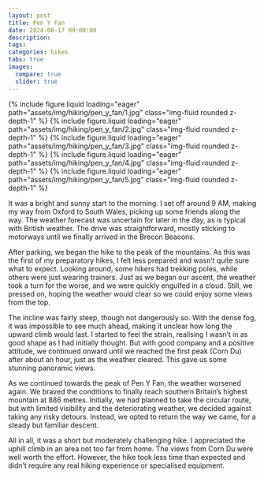 ```yaml
---
layout: post
title: Pen Y Fan
date: 2024-08-17 09:00:00
description:
tags:
categories: hikes
tabs: true
images:
  compare: true
  slider: true
---
```


<swiper-container keyboard="true" navigation="true" pagination="true" pagination-clickable="true" pagination-dynamic-bullets="true" rewind="true">
  <swiper-slide>{% include figure.liquid loading="eager" path="assets/img/hiking/pen_y_fan/1.jpg" class="img-fluid rounded z-depth-1" %}</swiper-slide>
  <swiper-slide>{% include figure.liquid loading="eager" path="assets/img/hiking/pen_y_fan/2.jpg" class="img-fluid rounded z-depth-1" %}</swiper-slide>
  <swiper-slide>{% include figure.liquid loading="eager" path="assets/img/hiking/pen_y_fan/3.jpg" class="img-fluid rounded z-depth-1" %}</swiper-slide>
  <swiper-slide>{% include figure.liquid loading="eager" path="assets/img/hiking/pen_y_fan/4.jpg" class="img-fluid rounded z-depth-1" %}</swiper-slide>
  <swiper-slide>{% include figure.liquid loading="eager" path="assets/img/hiking/pen_y_fan/5.jpg" class="img-fluid rounded z-depth-1" %}</swiper-slide>
</swiper-container>

It was a bright and sunny start to the morning. I set off around 9 AM, making my way from Oxford to South Wales, picking up some friends along the way.
The weather forecast was uncertain for later in the day, as is typical with British weather.
The drive was straightforward, mostly sticking to motorways until we finally arrived in the Brecon Beacons.

After parking, we began the hike to the peak of the mountains.
As this was the first of my preparatory hikes, I felt less prepared and wasn’t quite sure what to expect.
Looking around, some hikers had trekking poles, while others were just wearing trainers.
Just as we began our ascent, the weather took a turn for the worse, and we were quickly engulfed in a cloud.
Still, we pressed on, hoping the weather would clear so we could enjoy some views from the top.

The incline was fairly steep, though not dangerously so.
With the dense fog, it was impossible to see much ahead, making it unclear how long the upward climb would last.
I started to feel the strain, realising I wasn’t in as good shape as I had initially thought.
But with good company and a positive attitude, we continued onward until we reached the first peak (Corn Du) after about an hour, just as the weather cleared.
This gave us some stunning panoramic views.

As we continued towards the peak of Pen Y Fan, the weather worsened again.
We braved the conditions to finally reach southern Britain’s highest mountain at 886 metres.
Initially, we had planned to take the circular route, but with limited visibility and the deteriorating weather, we decided against taking any risky detours.
Instead, we opted to return the way we came, for a steady but familiar descent.

All in all, it was a short but moderately challenging hike.
I appreciated the uphill climb in an area not too far from home.
The views from Corn Du were well worth the effort.
However, the hike took less time than expected and didn’t require any real hiking experience or specialised equipment.
